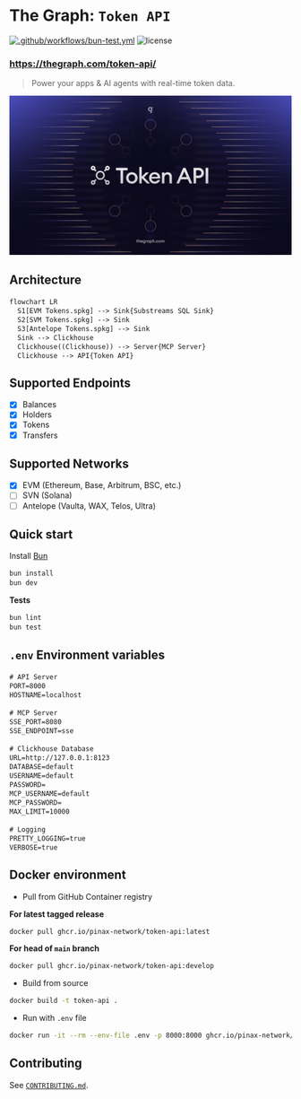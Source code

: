# The Graph: `Token API`

[![.github/workflows/bun-test.yml](https://github.com/pinax-network/token-api/actions/workflows/bun-test.yml/badge.svg)](https://github.com/pinax-network/token-api/actions/workflows/bun-test.yml)
![license](https://img.shields.io/github/license/pinax-network/token-api)

### https://thegraph.com/token-api/

> Power your apps & AI agents with real-time token data.

![banner](public/banner.jpg)

## Architecture

```mermaid
flowchart LR
  S1[EVM Tokens.spkg] --> Sink{Substreams SQL Sink}
  S2[SVM Tokens.spkg] --> Sink
  S3[Antelope Tokens.spkg] --> Sink
  Sink --> Clickhouse
  Clickhouse((Clickhouse)) --> Server{MCP Server}
  Clickhouse --> API{Token API}
```

## Supported Endpoints

- [x] Balances
- [x] Holders
- [x] Tokens
- [x] Transfers

## Supported Networks

- [x] EVM (Ethereum, Base, Arbitrum, BSC, etc.)
- [ ] SVN (Solana)
- [ ] Antelope (Vaulta, WAX, Telos, Ultra)

## Quick start

Install [Bun](https://bun.sh/)

```bash
bun install
bun dev
```

**Tests**

```bash
bun lint
bun test
```

## `.env` Environment variables

```env
# API Server
PORT=8000
HOSTNAME=localhost

# MCP Server
SSE_PORT=8080
SSE_ENDPOINT=sse

# Clickhouse Database
URL=http://127.0.0.1:8123
DATABASE=default
USERNAME=default
PASSWORD=
MCP_USERNAME=default
MCP_PASSWORD=
MAX_LIMIT=10000

# Logging
PRETTY_LOGGING=true
VERBOSE=true
```

## Docker environment

- Pull from GitHub Container registry

**For latest tagged release**

```bash
docker pull ghcr.io/pinax-network/token-api:latest
```

**For head of `main` branch**

```bash
docker pull ghcr.io/pinax-network/token-api:develop
```

- Build from source

```bash
docker build -t token-api .
```

- Run with `.env` file

```bash
docker run -it --rm --env-file .env -p 8000:8000 ghcr.io/pinax-network/token-api:develop
```

## Contributing

See [`CONTRIBUTING.md`](CONTRIBUTING.md).

